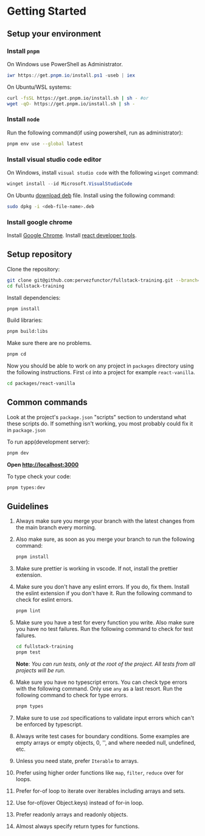 # Getting Started

## Setup your environment

### Install `pnpm`

On Windows use PowerShell as Administrator.

```powershell
iwr https://get.pnpm.io/install.ps1 -useb | iex
```

On Ubuntu/WSL systems:

```bash
curl -fsSL https://get.pnpm.io/install.sh | sh - #or
wget -qO- https://get.pnpm.io/install.sh | sh -
```

### Install `node`

Run the following command(if using powershell, run as administrator):

```bash
pnpm env use --global latest
```

### Install visual studio code editor

On Windows, install `visual studio code` with the following `winget` command:

```powershell
winget install --id Microsoft.VisualStudioCode
```

On Ubuntu [download deb](https://code.visualstudio.com/download) file. Install using the following command:

```bash
sudo dpkg -i <deb-file-name>.deb
```

### Install google chrome

Install [Google Chrome](https://www.google.com/chrome/). Install [react developer tools](https://react.dev/learn/react-developer-tools).

## Setup repository

Clone the repository:

```bash
git clone git@github.com:pervezfunctor/fullstack-training.git --branch=monorepo
cd fullstack-training
```

Install dependencies:

```bash
pnpm install
```

Build libraries:

```bash
pnpm build:libs
```

Make sure there are no problems.

```bash
pnpm cd
```

Now you should be able to work on any project in `packages` directory using the following instructions. First `cd` into a project for example `react-vanilla`.

```bash
cd packages/react-vanilla
```

## Common commands

Look at the project's `package.json` "scripts" section to understand what these scripts do. If something isn't working, you most probably could fix it in `package.json`

To run app(development server):

```bash
pnpm dev
```

**Open [http://localhost:3000](http://localhost:3000)**

To type check your code:

```bash
pnpm types:dev
```

## Guidelines

1. Always make sure you merge your branch with the latest changes from the main
   branch every morning.

2. Also make sure, as soon as you merge your branch to run the following
   command:

   ```bash
   pnpm install
   ```

3. Make sure prettier is working in vscode. If not, install the prettier
   extension.

4. Make sure you don't have any eslint errors. If you do, fix them. Install the
   eslint extension if you don't have it. Run the following command to check for
   eslint errors.

   ```bash
   pnpm lint
   ```

5. Make sure you have a test for every function you write. Also make sure you
   have no test failures. Run the following command to check for test failures.

   ```bash
   cd fullstack-training
   pnpm test
   ```

   **Note**: _You can run tests, only at the root of the project. All tests from all projects will be run._

6. Make sure you have no typescript errors. You can check type errors with the
   following command. Only use `any` as a last resort. Run the following command to check for type errors.

   ```bash
   pnpm types
   ```

7. Make sure to use `zod` specifications to validate input errors which can't be
   enforced by typescript.

8. Always write test cases for boundary conditions. Some examples are empty
   arrays or empty objects, 0, '', and where needed null, undefined, etc.

9. Unless you need state, prefer `Iterable` to arrays.

10. Prefer using higher order functions like `map`, `filter`, `reduce`
    over for loops.

11. Prefer for-of loop to iterate over iterables including arrays and sets.

12. Use for-of(over Object.keys) instead of for-in loop.

13. Prefer readonly arrays and readonly objects.

14. Almost always specify return types for functions.
